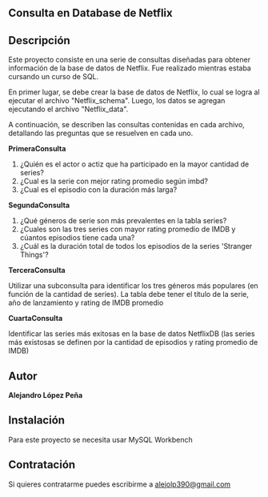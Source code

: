 ## Consulta en Database de Netflix
## Descripción

Este proyecto consiste en una serie de consultas diseñadas para obtener información de la base de datos de Netflix. Fue realizado mientras estaba cursando un curso de SQL.

En primer lugar, se debe crear la base de datos de Netflix, lo cual se logra al ejecutar el archivo "Netflix_schema". Luego, los datos se agregan ejecutando el archivo "Netflix_data".

A continuación, se describen las consultas contenidas en cada archivo, detallando las preguntas que se resuelven en cada uno.

**PrimeraConsulta**

1. ¿Quién es el actor o actiz que ha participado en la mayor cantidad de series?
2. ¿Cual es la serie con mejor rating promedio según imbd?
3. ¿Cual es el episodio con la duración más larga?

**SegundaConsulta**

1.  ¿Qué géneros de serie son más prevalentes en la tabla series?
2. ¿Cuales son las tres series con mayor rating promedio de IMDB y cúantos episodios tiene cada una?
3. ¿Cuál es la duración total de todos los episodios de la series 'Stranger Things'?

**TerceraConsulta**

Utilizar una subconsulta para identificar los tres géneros más populares (en función de la cantidad de series). La tabla debe tener el título de la serie, año de lanzamiento y rating de IMDB promedio

**CuartaConsulta**

Identificar las series más exitosas en la base de datos NetflixDB (las series más existosas se definen por la cantidad de episodios y rating promedio de IMDB)

## Autor

**Alejandro López Peña**

## Instalación

Para este proyecto se necesita usar MySQL Workbench

## Contratación

Si quieres contratarme puedes escribirme a alejolp390@gmail.com
